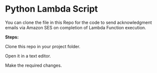 # Python Lambda Script
You can clone the file in this Repo for the code to send acknowledgment emails via Amazon SES on completion of Lambda Function execution.

**Steps:**

Clone this repo in your project folder.

Open it in a text editor.

Make the required changes.

